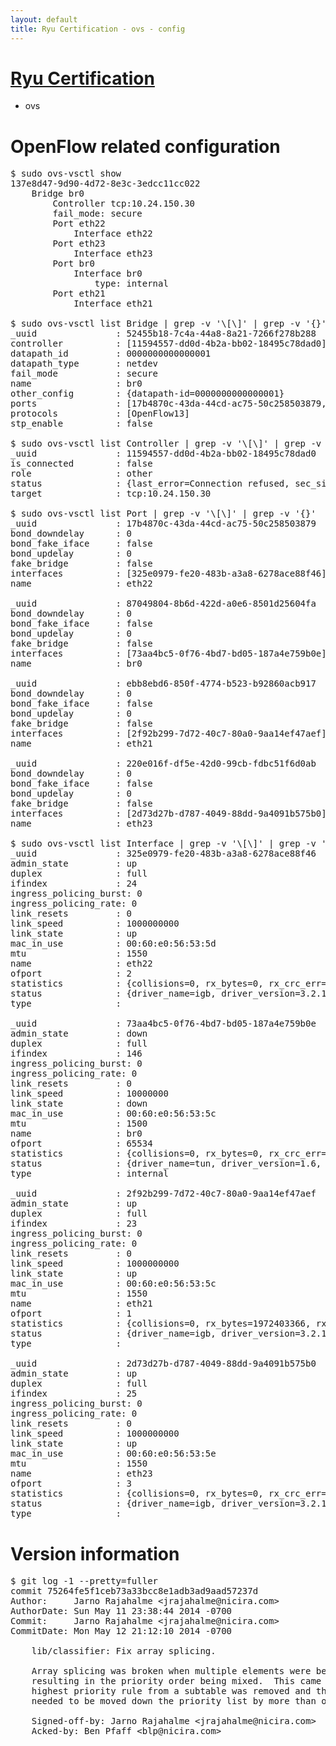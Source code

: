 ```yaml
---
layout: default
title: Ryu Certification - ovs - config
---
```

# [Ryu Certification](http://osrg.github.io/ryu/certification.html)
* ovs 

# OpenFlow related configuration
<pre>
$ sudo ovs-vsctl show
137e8d47-9d90-4d72-8e3c-3edcc11cc022
    Bridge br0
        Controller tcp:10.24.150.30
        fail_mode: secure
        Port eth22
            Interface eth22
        Port eth23
            Interface eth23
        Port br0
            Interface br0
                type: internal
        Port eth21
            Interface eth21

$ sudo ovs-vsctl list Bridge | grep -v '\[\]' | grep -v '{}'
_uuid               : 52455b18-7c4a-44a8-8a21-7266f278b288
controller          : [11594557-dd0d-4b2a-bb02-18495c78dad0]
datapath_id         : 0000000000000001
datapath_type       : netdev
fail_mode           : secure
name                : br0
other_config        : {datapath-id=0000000000000001}
ports               : [17b4870c-43da-44cd-ac75-50c258503879, 220e016f-df5e-42d0-99cb-fdbc51f6d0ab, 87049804-8b6d-422d-a0e6-8501d25604fa, ebb8ebd6-850f-4774-b523-b92860acb917]
protocols           : [OpenFlow13]
stp_enable          : false

$ sudo ovs-vsctl list Controller | grep -v '\[\]' | grep -v '{}'
_uuid               : 11594557-dd0d-4b2a-bb02-18495c78dad0
is_connected        : false
role                : other
status              : {last_error=Connection refused, sec_since_connect=557, sec_since_disconnect=1, state=BACKOFF}
target              : tcp:10.24.150.30

$ sudo ovs-vsctl list Port | grep -v '\[\]' | grep -v '{}'
_uuid               : 17b4870c-43da-44cd-ac75-50c258503879
bond_downdelay      : 0
bond_fake_iface     : false
bond_updelay        : 0
fake_bridge         : false
interfaces          : [325e0979-fe20-483b-a3a8-6278ace88f46]
name                : eth22

_uuid               : 87049804-8b6d-422d-a0e6-8501d25604fa
bond_downdelay      : 0
bond_fake_iface     : false
bond_updelay        : 0
fake_bridge         : false
interfaces          : [73aa4bc5-0f76-4bd7-bd05-187a4e759b0e]
name                : br0

_uuid               : ebb8ebd6-850f-4774-b523-b92860acb917
bond_downdelay      : 0
bond_fake_iface     : false
bond_updelay        : 0
fake_bridge         : false
interfaces          : [2f92b299-7d72-40c7-80a0-9aa14ef47aef]
name                : eth21

_uuid               : 220e016f-df5e-42d0-99cb-fdbc51f6d0ab
bond_downdelay      : 0
bond_fake_iface     : false
bond_updelay        : 0
fake_bridge         : false
interfaces          : [2d73d27b-d787-4049-88dd-9a4091b575b0]
name                : eth23

$ sudo ovs-vsctl list Interface | grep -v '\[\]' | grep -v '{}'
_uuid               : 325e0979-fe20-483b-a3a8-6278ace88f46
admin_state         : up
duplex              : full
ifindex             : 24
ingress_policing_burst: 0
ingress_policing_rate: 0
link_resets         : 0
link_speed          : 1000000000
link_state          : up
mac_in_use          : 00:60:e0:56:53:5d
mtu                 : 1550
name                : eth22
ofport              : 2
statistics          : {collisions=0, rx_bytes=0, rx_crc_err=0, rx_dropped=0, rx_errors=0, rx_frame_err=0, rx_over_err=0, rx_packets=0, tx_bytes=897163282, tx_dropped=0, tx_errors=0, tx_packets=602392}
status              : {driver_name=igb, driver_version=3.2.10-k, firmware_version=2.10-9}
type                : 

_uuid               : 73aa4bc5-0f76-4bd7-bd05-187a4e759b0e
admin_state         : down
duplex              : full
ifindex             : 146
ingress_policing_burst: 0
ingress_policing_rate: 0
link_resets         : 0
link_speed          : 10000000
link_state          : down
mac_in_use          : 00:60:e0:56:53:5c
mtu                 : 1500
name                : br0
ofport              : 65534
statistics          : {collisions=0, rx_bytes=0, rx_crc_err=0, rx_dropped=0, rx_errors=0, rx_frame_err=0, rx_over_err=0, rx_packets=0, tx_bytes=0, tx_dropped=0, tx_errors=0, tx_packets=0}
status              : {driver_name=tun, driver_version=1.6, firmware_version=N/A}
type                : internal

_uuid               : 2f92b299-7d72-40c7-80a0-9aa14ef47aef
admin_state         : up
duplex              : full
ifindex             : 23
ingress_policing_burst: 0
ingress_policing_rate: 0
link_resets         : 0
link_speed          : 1000000000
link_state          : up
mac_in_use          : 00:60:e0:56:53:5c
mtu                 : 1550
name                : eth21
ofport              : 1
statistics          : {collisions=0, rx_bytes=1972403366, rx_crc_err=0, rx_dropped=0, rx_errors=0, rx_frame_err=0, rx_over_err=0, rx_packets=1326617, tx_bytes=0, tx_dropped=0, tx_errors=0, tx_packets=0}
status              : {driver_name=igb, driver_version=3.2.10-k, firmware_version=2.10-9}
type                : 

_uuid               : 2d73d27b-d787-4049-88dd-9a4091b575b0
admin_state         : up
duplex              : full
ifindex             : 25
ingress_policing_burst: 0
ingress_policing_rate: 0
link_resets         : 0
link_speed          : 1000000000
link_state          : up
mac_in_use          : 00:60:e0:56:53:5e
mtu                 : 1550
name                : eth23
ofport              : 3
statistics          : {collisions=0, rx_bytes=0, rx_crc_err=0, rx_dropped=0, rx_errors=0, rx_frame_err=0, rx_over_err=0, rx_packets=0, tx_bytes=1230660000, tx_dropped=0, tx_errors=0, tx_packets=820440}
status              : {driver_name=igb, driver_version=3.2.10-k, firmware_version=2.10-9}
type                : 
</pre>

# Version information
<pre>
$ git log -1 --pretty=fuller
commit 75264fe5f1ceb73a33bcc8e1adb3ad9aad57237d
Author:     Jarno Rajahalme &lt;jrajahalme@nicira.com&gt;
AuthorDate: Sun May 11 23:38:44 2014 -0700
Commit:     Jarno Rajahalme &lt;jrajahalme@nicira.com&gt;
CommitDate: Mon May 12 21:12:10 2014 -0700

    lib/classifier: Fix array splicing.
    
    Array splicing was broken when multiple elements were being moved,
    resulting in the priority order being mixed.  This came up when the
    highest priority rule from a subtable was removed and the subtable
    needed to be moved down the priority list by more than one position.
    
    Signed-off-by: Jarno Rajahalme &lt;jrajahalme@nicira.com&gt;
    Acked-by: Ben Pfaff &lt;blp@nicira.com&gt;
</pre>
